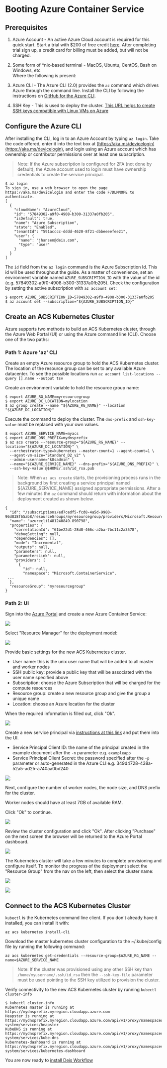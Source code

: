 # Booting Azure Container Service

## Prerequisites

1. Azure Account - An active Azure Cloud account is required for this quick start. Start a trial with $200 of free credit [here](https://azure.microsoft.com/en-us/free/). After completing trial sign up, a credit card for billing must be added, but will not be charged.

2. Some form of *nix-based terminal - MacOS, Ubuntu, CentOS, Bash on Windows, etc
<br>Where the following is present:

3. Azure CLI - The Azure CLI (2.0) provides the `az` command which drives Azure through the command line. Install the CLI by following the instructions on [GitHub for the Azure CLI](https://github.com/Azure/azure-cli).

4. SSH Key - This is used to deploy the cluster. [This URL helps to create SSH keys compatible with Linux VMs on Azure](https://docs.microsoft.com/azure/virtual-machines/virtual-machines-linux-mac-create-ssh-keys)

## Configure the Azure CLI

After installing the CLI, log in to an Azure Account by typing `az login`. Take the code offered, enter it into the text box at [https://aka.ms/devicelogin](https://aka.ms/devicelogin), and login using an Azure account which has ownership or contributor permissions over at least one subscription.

> Note: If the Azure subscription is configured for 2FA (not done by default), the Azure account used to login must have ownership credentials to create the service principal.

```
$ az login
To sign in, use a web browser to open the page https://aka.ms/devicelogin and enter the code F7DLMNOPE to authenticate.
[
  {
    "cloudName": "AzureCloud",
    "id": "57849302-a9f0-4908-b300-31337a0fb205",
    "isDefault": true,
    "name": "Azure Subscription",
    "state": "Enabled",
    "tenantId": "591acccc-dddd-4620-8f21-dbbeeeefee21",
    "user": {
      "name": "jhansen@deis.com",
      "type": "user"
    }
  }
]
```

The `id` field from the `az login` command is the Azure Subscription Id. This id will be used throughout the guide. As a matter of convenience, set an environment variable named `AZURE_SUBSCRIPTION_ID` with the value of the id (e.g. 57849302-a9f0-4908-b300-31337a0fb205). Check the configuration by setting the active subscription with `az account set`:
```
$ export AZURE_SUBSCRIPTION_ID=57849302-a9f0-4908-b300-31337a0fb205
$ az account set --subscription="${AZURE_SUBSCRIPTION_ID}"
```

## Create an ACS Kubernetes Cluster

Azure supports two methods to build an ACS Kubernetes cluster, through the Azure Web Portal (UI) or using the Azure command line (CLI).  Choose one of the two paths:

### Path 1: Azure 'az' CLI

Create an empty Azure resource group to hold the ACS Kubernetes cluster. The location of the resource group can be set to any available Azure datacenter. To see the possible locations run `az account list-locations --query [].name --output tsv`

Create an environment variable to hold the resource group name:

```
$ export AZURE_RG_NAME=myresourcegroup
$ export AZURE_DC_LOCATION=mylocation
$ az group create --name "${AZURE_RG_NAME}" --location "${AZURE_DC_LOCATION}"
```

Execute the command to deploy the cluster. The `dns-prefix` and `ssh-key-value` must be replaced with your own values.

```
$ export AZURE_SERVICE_NAME=myacs
$ export AZURE_DNS_PREFIX=mydnsprefix
$ az acs create --resource-group="${AZURE_RG_NAME}" --location="${AZURE_DC_LOCATION}" \
  --orchestrator-type=kubernetes --master-count=1 --agent-count=1 \
  --agent-vm-size="Standard_D2_v2" \
  --admin-username="k8sadmin" \
  --name="${AZURE_SERVICE_NAME}" --dns-prefix="${AZURE_DNS_PREFIX}" \
  --ssh-key-value @$HOME/.ssh/id_rsa.pub
```

> Note: When `az acs create` starts, the provisioning process runs in the background by first creating a service principal named ${AZURE_SERVICE_NAME} assigned appropriate permissions.  After a few minutes the `az` command should return with information about the deployment created as shown below.

```
{
  "id": "/subscriptions/ed7cedf5-fcd8-4a5d-9980-96d838f65ab8/resourceGroups/myresourcegroup/providers/Microsoft.Resources/deployments/azurecli1481240849.890798",
  "name": "azurecli1481240849.890798",
  "properties": {
    "correlationId": "61be22d1-28d8-466c-a2ba-7bc11c2a3578",
    "debugSetting": null,
    "dependencies": [],
    "mode": "Incremental",
    "outputs": null,
    "parameters": null,
    "parametersLink": null,
    "providers": [
      {
        "id": null,
        "namespace": "Microsoft.ContainerService",
 ...
  },
  "resourceGroup": "myresourcegroup"
}
```

### Path 2: UI

Sign into the [Azure Portal](https://portal.azure.com) and create a new Azure Container Service:

![](images/step1.png)

Select "Resource Manager" for the deployment model:

![](images/step2.png)

Provide basic settings for the new ACS Kubernetes cluster.

* User name: this is the unix user name that will be added to all master and worker nodes
* SSH public key: provide a public key that will be associated with the user name specified above
* Subscription: choose the Azure Subscription that will be charged for the compute resources
* Resource group: create a new resource group and give the group a unique name
* Location: choose an Azure location for the cluster

When the required information is filled out, click "Ok".

![](images/step3.png)

Create a new service principal via [instructions at this link](https://docs.microsoft.com/en-us/azure/azure-resource-manager/resource-group-authenticate-service-principal-cli#create-service-principal-with-password) and put them into the UI.

* Service Principal Client ID: the name of the principal created in the example document after the `-n` parameter e.g. `exampleapp`
* Service Principal Client Secret: the password specified after the `-p` parameter or auto-generated in the Azure CLI e.g. 349d4728-438a-52a5-ad25-a740aa0bd240

![](images/step4.png)

Next, configure the number of worker nodes, the node size, and DNS prefix for the cluster.

Worker nodes should have at least 7GB of available RAM.

Click "Ok" to continue.

![](images/step5.png)

Review the cluster configuration and click "Ok". After clicking "Purchase" on the next screen the browser will be returned to the Azure Portal dashboard.

![](images/step6.png)

The Kubernetes cluster will take a few minutes to complete provisioning and configure itself. To monitor the progress of the deployment select the "Resource Group" from the nav on the left, then select the cluster name:

![](images/step8.png)

![](images/step9.png)

## Connect to the ACS Kubernetes Cluster

`kubectl` is the Kubernetes command line client.  If you don't already have it installed, you can install it with:

```console
az acs kubernetes install-cli
```

Download the master kubernetes cluster configuration to the ~/.kube/config file by running the following command:

```console
az acs kubernetes get-credentials --resource-group=$AZURE_RG_NAME --name=$AZURE_SERVICE_NAME
```
 > Note: If the cluster was provisioned using any other SSH key than `/home/myusername/.ssh/id_rsa` then the `--ssh-key-file` parameter must be used pointing to the SSH key utilized to provision the cluster.
 
Verify connectivity to the new ACS Kubernetes cluster by running `kubectl cluster-info`

```
$ kubectl cluster-info
Kubernetes master is running at https://mydnsprefix.myregion.cloudapp.azure.com
Heapster is running at https://mydnsprefix.myregion.cloudapp.azure.com/api/v1/proxy/namespaces/kube-system/services/heapster
KubeDNS is running at https://mydnsprefix.myregion.cloudapp.azure.com/api/v1/proxy/namespaces/kube-system/services/kube-dns
kubernetes-dashboard is running at https://mydnsprefix.myregion.cloudapp.azure.com/api/v1/proxy/namespaces/kube-system/services/kubernetes-dashboard
```

You are now ready to [install Deis Workflow](install-azure-acs.md)
